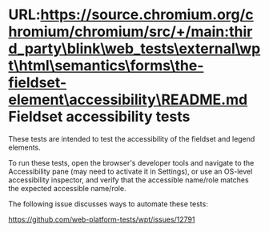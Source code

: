 URL:https://source.chromium.org/chromium/chromium/src/+/main:third_party\blink\web_tests\external\wpt\html\semantics\forms\the-fieldset-element\accessibility\README.md
Fieldset accessibility tests
============================

These tests are intended to test the accessibility of the fieldset and legend elements.

To run these tests, open the browser's developer tools and navigate to the Accessibility pane (may
need to activate it in Settings), or use an OS-level accessibility inspector, and verify that the
accessible name/role matches the expected accessible name/role.

The following issue discusses ways to automate these tests:

https://github.com/web-platform-tests/wpt/issues/12791
